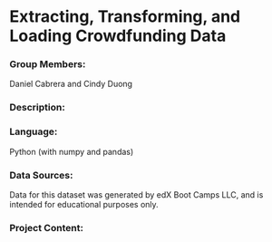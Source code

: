 # Extracting, Transforming, and Loading Crowdfunding Data

### Group Members:
Daniel Cabrera and Cindy Duong

### Description:


### Language:
Python (with numpy and pandas)

### Data Sources:
Data for this dataset was generated by edX Boot Camps LLC, and is intended for educational purposes only.

### Project Content:


